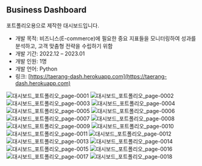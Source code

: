 ## Business Dashboard

포트폴리오용으로 제작한 대시보드입니다.
- 개발 목적: 비즈니스(E-commerce)에 필요한 중요 지표들을 모니터링하여 성과를 분석하고, 고객 맞춤형 전략을 수립하기 위함
- 개발 기간:  2022.12 – 2023.01 
- 개발 인원:  1명
- 개발 언어:  Python
- 링크: [https://taerang-dash.herokuapp.com](https://taerang-dash.herokuapp.com)


![대시보드_포트폴리오_page-0001](https://user-images.githubusercontent.com/60762935/222935736-28b96839-3d3b-49e5-9fb9-0891c66be8c4.jpg)
![대시보드_포트폴리오_page-0002](https://user-images.githubusercontent.com/60762935/222935738-6e9caf2d-81d4-41d3-97c9-78f7b5108844.jpg)
![대시보드_포트폴리오_page-0003](https://user-images.githubusercontent.com/60762935/222935739-64387fe7-bcbf-4140-94a3-c7a853031ee4.jpg)
![대시보드_포트폴리오_page-0004](https://user-images.githubusercontent.com/60762935/222935740-340b1026-9a61-413e-8175-64f528183875.jpg)
![대시보드_포트폴리오_page-0005](https://user-images.githubusercontent.com/60762935/222935741-fedf5582-211a-4921-9fc6-fbf3397c5957.jpg)
![대시보드_포트폴리오_page-0006](https://user-images.githubusercontent.com/60762935/222935743-45a9f011-4e8f-40b7-ba43-3f277e07bf4f.jpg)
![대시보드_포트폴리오_page-0007](https://user-images.githubusercontent.com/60762935/222935744-da10dace-258e-4540-879a-a6bacf99b6a6.jpg)
![대시보드_포트폴리오_page-0008](https://user-images.githubusercontent.com/60762935/222935745-0877c050-68af-4cb9-8702-73054fe6d91e.jpg)
![대시보드_포트폴리오_page-0009](https://user-images.githubusercontent.com/60762935/222935746-29bee835-cf60-4c02-8420-14976fec10b1.jpg)
![대시보드_포트폴리오_page-0010](https://user-images.githubusercontent.com/60762935/222935747-713374e4-f776-4962-bcde-d300cc4e219c.jpg)
![대시보드_포트폴리오_page-0011](https://user-images.githubusercontent.com/60762935/222935749-0ea98cbb-23bd-4d7f-9840-928a30befd59.jpg)
![대시보드_포트폴리오_page-0012](https://user-images.githubusercontent.com/60762935/222935750-d2b3ba12-ceaf-4c37-8caf-4a522f544947.jpg)
![대시보드_포트폴리오_page-0013](https://user-images.githubusercontent.com/60762935/222935751-576e3433-237e-4514-bee7-585b735cbc11.jpg)
![대시보드_포트폴리오_page-0014](https://user-images.githubusercontent.com/60762935/222935752-e861fcef-24ef-4561-8368-87c82270a74e.jpg)
![대시보드_포트폴리오_page-0015](https://user-images.githubusercontent.com/60762935/222935754-7ddf4357-be0f-4a77-ae6a-7cf057090925.jpg)
![대시보드_포트폴리오_page-0016](https://user-images.githubusercontent.com/60762935/222935755-ac2283aa-e3e2-42dc-938c-5262330b2c13.jpg)
![대시보드_포트폴리오_page-0017](https://user-images.githubusercontent.com/60762935/222935756-35a51460-1851-4bf6-8d45-ef49db34b8a8.jpg)
![대시보드_포트폴리오_page-0018](https://user-images.githubusercontent.com/60762935/222935757-430f571f-1841-438b-8721-630130aa9e7c.jpg)
